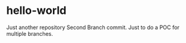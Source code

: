 # hello-world
Just another repository
Second Branch commit.
Just to do a POC for multiple branches.
